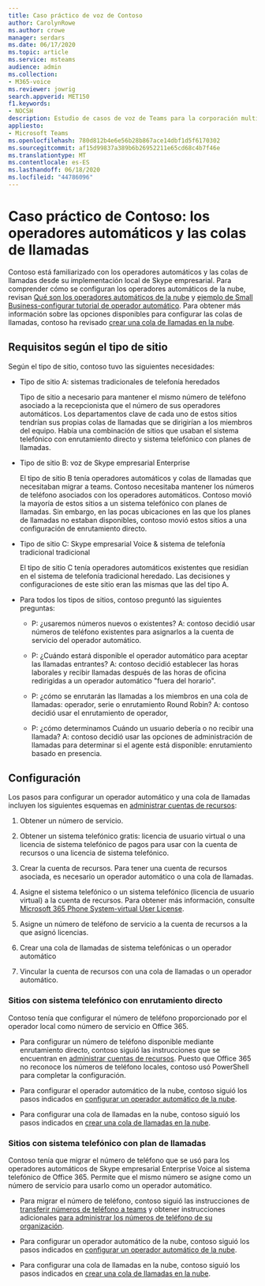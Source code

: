 ```yaml
---
title: Caso práctico de voz de Contoso
author: CarolynRowe
ms.author: crowe
manager: serdars
ms.date: 06/17/2020
ms.topic: article
ms.service: msteams
audience: admin
ms.collection:
- M365-voice
ms.reviewer: jowrig
search.appverid: MET150
f1.keywords:
- NOCSH
description: Estudio de casos de voz de Teams para la corporación multinacional
appliesto:
- Microsoft Teams
ms.openlocfilehash: 780d812b4e6e56b28b867ace14dbf1d5f6170302
ms.sourcegitcommit: af15d99837a389b6b26952211e65cd68c4b7f46e
ms.translationtype: MT
ms.contentlocale: es-ES
ms.lasthandoff: 06/18/2020
ms.locfileid: "44786096"
---
```

# <a name="contoso-case-study-auto-attendants-and-call-queues"></a>Caso práctico de Contoso: los operadores automáticos y las colas de llamadas

Contoso está familiarizado con los operadores automáticos y las colas de llamadas desde su implementación local de Skype empresarial. Para comprender cómo se configuran los operadores automáticos de la nube, revisan [Qué son los operadores automáticos de la nube](what-are-phone-system-auto-attendants.md) y [ejemplo de Small Business-configurar tutorial de operador automático](tutorial-org-aa.yml). Para obtener más información sobre las opciones disponibles para configurar las colas de llamadas, contoso ha revisado [crear una cola de llamadas en la nube](create-a-phone-system-call-queue.md).  

## <a name="requirements-depending-on-site-type"></a>Requisitos según el tipo de sitio

Según el tipo de sitio, contoso tuvo las siguientes necesidades:

- Tipo de sitio A: sistemas tradicionales de telefonía heredados 

  Tipo de sitio a necesario para mantener el mismo número de teléfono asociado a la recepcionista que el número de sus operadores automáticos. Los departamentos clave de cada uno de estos sitios tendrían sus propias colas de llamadas que se dirigirían a los miembros del equipo. Había una combinación de sitios que usaban el sistema telefónico con enrutamiento directo y sistema telefónico con planes de llamadas.  

- Tipo de sitio B: voz de Skype empresarial Enterprise 

  El tipo de sitio B tenía operadores automáticos y colas de llamadas que necesitaban migrar a teams. Contoso necesitaba mantener los números de teléfono asociados con los operadores automáticos. Contoso movió la mayoría de estos sitios a un sistema telefónico con planes de llamadas. Sin embargo, en las pocas ubicaciones en las que los planes de llamadas no estaban disponibles, contoso movió estos sitios a una configuración de enrutamiento directo.  

- Tipo de sitio C: Skype empresarial Voice & sistema de telefonía tradicional tradicional 

  El tipo de sitio C tenía operadores automáticos existentes que residían en el sistema de telefonía tradicional heredado. Las decisiones y configuraciones de este sitio eran las mismas que las del tipo A.   

- Para todos los tipos de sitios, contoso preguntó las siguientes preguntas:

  - P: ¿usaremos números nuevos o existentes? 
    A: contoso decidió usar números de teléfono existentes para asignarlos a la cuenta de servicio del operador automático. 

  - P: ¿Cuándo estará disponible el operador automático para aceptar las llamadas entrantes? 
    A: contoso decidió establecer las horas laborales y recibir llamadas después de las horas de oficina redirigidas a un operador automático "fuera del horario".  

  - P: ¿cómo se enrutarán las llamadas a los miembros en una cola de llamadas: operador, serie o enrutamiento Round Robin? 
    A: contoso decidió usar el enrutamiento de operador, 

  - P: ¿cómo determinamos Cuándo un usuario debería o no recibir una llamada? 
    A: contoso decidió usar las opciones de administración de llamadas para determinar si el agente está disponible: enrutamiento basado en presencia. 


## <a name="configuration"></a>Configuración

Los pasos para configurar un operador automático y una cola de llamadas incluyen los siguientes esquemas en [administrar cuentas de recursos](manage-resource-accounts.md): 

1. Obtener un número de servicio. 

2. Obtener un sistema telefónico gratis: licencia de usuario virtual o una licencia de sistema telefónico de pagos para usar con la cuenta de recursos o una licencia de sistema telefónico.

3. Crear la cuenta de recursos. Para tener una cuenta de recursos asociada, es necesario un operador automático o una cola de llamadas. 

4. Asigne el sistema telefónico o un sistema telefónico (licencia de usuario virtual) a la cuenta de recursos. Para obtener más información, consulte [Microsoft 365 Phone System-virtual User License](https://docs.microsoft.com/microsoftteams/teams-add-on-licensing/virtual-user).

5. Asigne un número de teléfono de servicio a la cuenta de recursos a la que asignó licencias. 

6. Crear una cola de llamadas de sistema telefónicas o un operador automático 

7. Vincular la cuenta de recursos con una cola de llamadas o un operador automático. 


### <a name="sites-with-phone-system-with-direct-routing"></a>Sitios con sistema telefónico con enrutamiento directo 

Contoso tenía que configurar el número de teléfono proporcionado por el operador local como número de servicio en Office 365. 

- Para configurar un número de teléfono disponible mediante enrutamiento directo, contoso siguió las instrucciones que se encuentran en [administrar cuentas de recursos](manage-resource-accounts.md). Puesto que Office 365 no reconoce los números de teléfono locales, contoso usó PowerShell para completar la configuración.   

- Para configurar el operador automático de la nube, contoso siguió los pasos indicados en [configurar un operador automático de la nube](create-a-phone-system-auto-attendant.md). 

- Para configurar una cola de llamadas en la nube, contoso siguió los pasos indicados en [crear una cola de llamadas en la nube](create-a-phone-system-call-queue.md).  


### <a name="sites-with-phone-system-with-calling-plan"></a>Sitios con sistema telefónico con plan de llamadas

Contoso tenía que migrar el número de teléfono que se usó para los operadores automáticos de Skype empresarial Enterprise Voice al sistema telefónico de Office 365. Permite que el mismo número se asigne como un número de servicio para usarlo como un operador automático. 

- Para migrar el número de teléfono, contoso siguió las instrucciones de [transferir números de teléfono a teams](https://docs.microsoft.com/microsoftteams/phone-number-calling-plans/transfer-phone-numbers-to-teams) y obtener instrucciones adicionales [para administrar los números de teléfono de su organización](https://docs.microsoft.com/microsoftteams/manage-phone-numbers-for-your-organization/manage-phone-numbers-for-your-organization).

- Para configurar un operador automático de la nube, contoso siguió los pasos indicados en [configurar un operador automático de la nube](create-a-phone-system-auto-attendant.md).

-  Para configurar una cola de llamadas en la nube, contoso siguió los pasos indicados en [crear una cola de llamadas en la nube](create-a-phone-system-call-queue.md).  

 